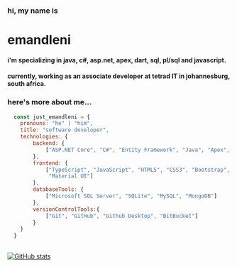 ### hi, my name is
# emandleni
#### i'm specializing in java, c#, asp.net, apex, dart, sql, pl/sql and javascript.
#### currently, working as an associate developer at tetrad IT in johannesburg, south africa.

### here's more about me...

```javascript
  const just_emandleni = {
    pronouns: "he" | "him",
    title: "software developer",
    technologies: {
        backend: {
            ["ASP.NET Core", "C#", "Entity Framework", "Java", "Apex", "Dart"]
        },
        frontend: {
            ["TypeScript", "JavaScript", "HTML5", "CSS3", "Bootstrap", 
             "Material UI"]
        },
        databaseTools: {
            ["Microsoft SQL Server", "SQLite", "MySQL", "MongoDB"]
        },
        versionControlTools:{
            ["Git", "GitHub", "Github Desktop", "BitBucket"]
        }
    }
  }    
```
##

[![GitHub stats](https://github-readme-stats.vercel.app/api?username=justemandleni&show_icons=true&theme=dark)](https://github.com/justemandleni/github-readme-stats)
